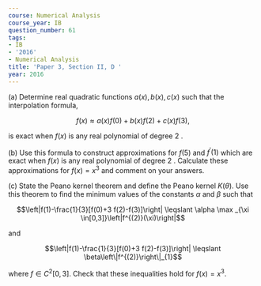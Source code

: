 ```yaml
---
course: Numerical Analysis
course_year: IB
question_number: 61
tags:
- IB
- '2016'
- Numerical Analysis
title: 'Paper 3, Section II, D '
year: 2016
---
```




(a) Determine real quadratic functions $a(x), b(x), c(x)$ such that the interpolation formula,

$$f(x) \approx a(x) f(0)+b(x) f(2)+c(x) f(3),$$

is exact when $f(x)$ is any real polynomial of degree 2 .

(b) Use this formula to construct approximations for $f(5)$ and $f^{\prime}(1)$ which are exact when $f(x)$ is any real polynomial of degree 2 . Calculate these approximations for $f(x)=x^{3}$ and comment on your answers.

(c) State the Peano kernel theorem and define the Peano kernel $K(\theta)$. Use this theorem to find the minimum values of the constants $\alpha$ and $\beta$ such that

$$\left|f(1)-\frac{1}{3}[f(0)+3 f(2)-f(3)]\right| \leqslant \alpha \max _{\xi \in[0,3]}\left|f^{(2)}(\xi)\right|$$

and

$$\left|f(1)-\frac{1}{3}[f(0)+3 f(2)-f(3)]\right| \leqslant \beta\left\|f^{(2)}\right\|_{1}$$

where $f \in C^{2}[0,3]$. Check that these inequalities hold for $f(x)=x^{3}$.
